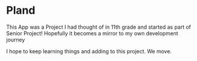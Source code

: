 # Pland

This App was a Project I had thought of in 11th grade and started as part of Senior Project! Hopefully it becomes a mirror to my own development journey

I hope to keep learning things and adding to this project. We move. 
